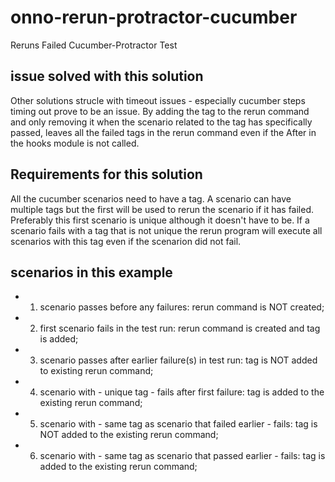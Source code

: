 # onno-rerun-protractor-cucumber
Reruns Failed Cucumber-Protractor Test

## issue solved with this solution
Other solutions strucle with timeout issues - especially cucumber steps timing out prove to be an issue. By adding the tag to the rerun command and only removing it when the scenario related to the tag has specifically passed, leaves all the failed tags in the rerun command even if the After in the hooks module is not called. 

## Requirements for this solution 
All the cucumber scenarios need to have a tag. A scenario can have multiple tags but the first will be used to rerun the scenario if it has failed. Preferably this first scenario is unique although it doesn't have to be. If a scenario fails with a tag that is not unique the rerun program will execute all scenarios with this tag even if the scenarion did not fail. 

## scenarios in this example
* 1) scenario passes before any failures: rerun command is NOT created; 
* 2) first scenario fails in the test run: rerun command is created and tag is added; 
* 3) scenario passes after earlier failure(s) in test run: tag is NOT added to existing rerun command; 
* 4) scenario with - unique tag - fails after first failure: tag is added to the existing rerun command;    
* 5) scenario with - same tag as scenario that failed earlier - fails: tag is NOT added to the existing rerun command; 
* 6) scenario with - same tag as scenario that passed earlier - fails: tag is added to the existing rerun command; 
